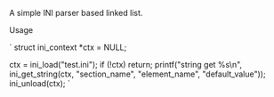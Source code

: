 A simple INI parser based linked list.

Usage

`
struct ini_context *ctx = NULL;

ctx = ini_load("test.ini");
if (!ctx) return;
printf("string get %s\n", ini\_get\_string(ctx, "section\_name", "element\_name", "default_value"));
ini_unload(ctx);
`
